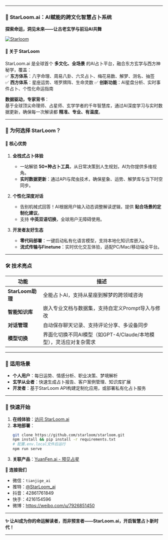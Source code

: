 
---

### 🌌 **StarLoom.ai：AI赋能的跨文化智慧占卜系统**  
**探索命运，洞见未来——让古老玄学与前沿AI共舞**  

[![Starloom](./images/mainpage2.jpg)](https://starloom.ai)

#### 🔮 **关于 StarLoom**  
StarLoom.ai 是全球首个 **多文化、全场景** 的AI占卜平台，融合东方玄学与西方神秘学，覆盖：  
✅ **东方体系**：八字命理、周易八卦、六爻占卜、梅花易数、解梦、测名、抽签  
✅ **西方体系**：星座运势、塔罗牌阵、生命灵数
✅ **创新功能**：AI星盘分析、实时事件占卜、个性化命运指南  

**数据驱动，专家背书**：  
基于全球顶尖命理师、占星师、玄学学者的千年智慧库，通过AI深度学习与实时数据更新，确保每一次解读都 **精准、专业、有温度**。  

---

### 🌟 **为何选择 StarLoom？**  
#### 🚀 **核心优势**  
1. **全栈式占卜体验**  
   - 一站解锁 **50+种占卜工具**，从日常决策到人生规划，AI为你提供多维视角。  
   - **实时数据更新**：通过API与爬虫技术，确保星象、运势、解梦库与当下时空同步。  

2. **个性化深度对话**  
   - 告别机械式回答！AI根据用户输入动态调整解读逻辑，提供 **贴合场景的定制化建议**。  
   - 支持 **中英双语切换**，全球用户无障碍使用。  

3. **开发者友好生态**  
   - **零代码部署**：一键启动私有化语言模型，支持本地化知识库嵌入。  
   - **流式传输与Finetune**：实时优化交互体验，适配PC/Mac/移动端全平台。  

---

### 🛠️ **技术亮点**  
| **功能**         | **描述**                                                                 |  
|------------------|--------------------------------------------------------------------------|  
| **StarLoom助理**  | 全能占卜AI，支持从星座到解梦的跨领域咨询                                  |  
| **智能知识库**   | 嵌入专业文档与数据集，支持自定义Prompt导入与修改                          |  
| **对话管理**     | 自动保存聊天记录、支持评论分享、多设备同步                                |  
| **模型切换**     | 界面化切换不同AI模型（如GPT-4/Claude/本地模型），灵活应对复杂需求          |  

---

### 🎯 **适用场景**  
- **个人用户**：每日运势、情感分析、职业决策、梦境解析  
- **玄学从业者**：快速生成占卜报告、客户案例管理、知识库扩展  
- **开发者**：基于StarLoom API构建定制化应用，或部署私有化占卜服务  

---

### 🚀 **快速开始**  
1. **在线体验**：[访问 StarLoom.ai](https://starloom.ai/#/)  
2. **本地部署**：  
   ```bash
   git clone https://github.com/starloom/starloom.git  
   npm install && pip install -r requirements.txt  
   # 配置.env.local文件后运行  
   npm run serve  
   ```  
3. **关联产品**：[YuanFen.ai - 预见占星](https://yuanfen.ai/#/)  

**📱 连接我们**  
- 微信：`tianjige_ai`  
- 推特：[@StarLoom_ai](https://x.com/StarLoom_ai)  
- 抖音：42861761849
- 快手：4216154596
- 微博：https://weibo.com/u/7926851450  

---

**✨ 让AI成为你的命运解读者，而非预言者——StarLoom.ai，开启智慧占卜新时代！**  

---
